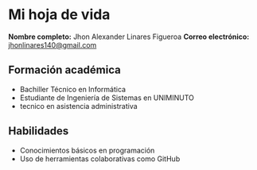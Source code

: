 # Mi hoja de vida
**Nombre completo:** Jhon Alexander Linares Figueroa
**Correo electrónico:** jhonlinares140@gmail.com
## Formación académica
- Bachiller Técnico en Informática
- Estudiante de Ingeniería de Sistemas en UNIMINUTO
- tecnico en asistencia administrativa 
## Habilidades
- Conocimientos básicos en programación
- Uso de herramientas colaborativas como GitHub



